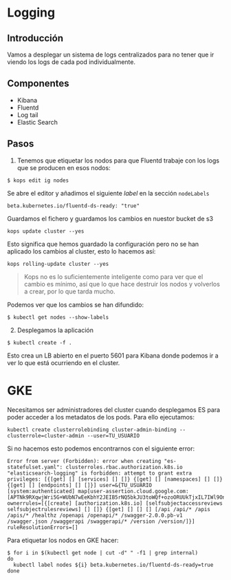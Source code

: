 # Logging

## Introducción

Vamos a desplegar un sistema de logs centralizados para no tener que ir viendo los logs de cada pod individualmente. 

## Componentes

- Kibana
- Fluentd
- Log tail
- Elastic Search

## Pasos 

1. Tenemos que etiquetar los nodos para que Fluentd trabaje con los logs que se producen en esos nodos:

`$ kops edit ig nodes`

Se abre el editor y añadimos el siguiente _label_ en la sección `nodeLabels`

`beta.kubernetes.io/fluentd-ds-ready: "true"`

Guardamos el fichero y guardamos los cambios en nuestor bucket de s3

`kops update cluster --yes`

Esto significa que hemos guardado la configuración pero no se han aplicado los cambios al cluster, esto lo hacemos así:

`kops rolling-update cluster --yes`

> Kops no es lo suficientemente inteligente como para ver que el cambio es mínimo, así que lo que hace destruir los nodos y volverlos a crear, por lo que tarda mucho.

Podemos ver que los cambios se han difundido:

`$ kubectl get nodes --show-labels`

2. Desplegamos la aplicación

`$ kubectl create -f .`

Esto crea un LB abierto en el puerto 5601 para Kibana donde podemos ir a ver lo que está ocurriendo en el cluster.

# GKE

Necesitamos ser administradores del cluster cuando desplegamos ES para poder acceder a los metadatos de los pods. Para ello ejecutamos:

`kubectl create clusterrolebinding cluster-admin-binding --clusterrole=cluster-admin --user=TU_USUARIO`

Si no hacemos esto podemos encontrarnos con el siguiente error:

```
Error from server (Forbidden): error when creating "es-statefulset.yaml": clusterroles.rbac.authorization.k8s.io "elasticsearch-logging" is forbidden: attempt to grant extra privileges: [{[get] [] [services] [] []} {[get] [] [namespaces] [] []} {[get] [] [endpoints] [] []}] user=&{TU_USUARIO  [system:authenticated] map[user-assertion.cloud.google.com:[APTNk9RXqwjWri5G+WUbN7wEeKbhY2JEIB5rNQ5bkJU3toWQf+ozoORUUkTjxIL7IWl9OnB/opR1JUKQ3m1ltWNy+vL4bkDNO7JP6mJlTcpebweq3w7xdtPzmDFN17y18KqmPNAnh8xnZm/Gs32CFnw51PEX2huvSQyjCHiKWW2+i90SucshvFH2V6VsCWE6pcMQRNLLnWb1hLbisDhHy3g+rQbivC3O+JE=]]} ownerrules=[{[create] [authorization.k8s.io] [selfsubjectaccessreviews selfsubjectrulesreviews] [] []} {[get] [] [] [] [/api /api/* /apis /apis/* /healthz /openapi /openapi/* /swagger-2.0.0.pb-v1 /swagger.json /swaggerapi /swaggerapi/* /version /version/]}] ruleResolutionErrors=[]
```

Para etiquetar los nodos en GKE hacer:

```
$ for i in $(kubectl get node | cut -d" " -f1 | grep internal) 
do 
  kubectl label nodes ${i} beta.kubernetes.io/fluentd-ds-ready=true 
done
```
